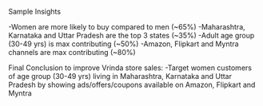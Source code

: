 Sample Insights

-Women are more likely to buy compared to men (~65%)
-Maharashtra, Karnataka and Uttar Pradesh are the top 3 states (~35%)
-Adult age group (30-49 yrs) is max contributing (~50%)
-Amazon, Flipkart and Myntra channels are max contributing (~80%)

Final Conclusion to improve Vrinda store sales:
-Target women customers of age group (30-49 yrs) living in Maharashtra, Karnataka and Uttar Pradesh
by showing ads/offers/coupons available on Amazon, Flipkart and Myntra

